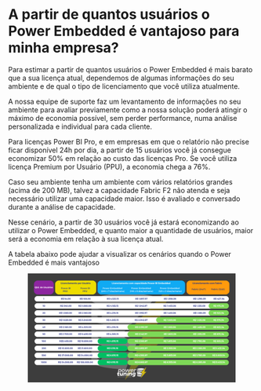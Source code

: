 # A partir de quantos usuários o Power Embedded é vantajoso para minha empresa?

Para estimar a partir de quantos usuários o Power Embedded é mais barato que a sua licença atual, dependemos de algumas informações do seu ambiente e de qual o tipo de licenciamento que você utiliza atualmente.

A nossa equipe de suporte faz um levantamento de informações no seu ambiente para avaliar previamente como a nossa solução poderá atingir o máximo de economia possível, sem perder performance, numa análise personalizada e individual para cada cliente.

Para licenças Power BI Pro, e em empresas em que o relatório não precise ficar disponível 24h por dia, a partir de 15 usuários você já consegue economizar 50% em relação ao custo das licenças Pro. Se você utiliza licença Premium por Usuário (PPU), a economia chega a 76%.

Caso seu ambiente tenha um ambiente com vários relatórios grandes (acima de 200 MB), talvez a capacidade Fabric F2 não atenda e seja necessário utilizar uma capacidade maior. Isso é avaliado e conversado durante a análise de capacidade.

Nesse cenário, a partir de 30 usuários você já estará economizando ao utilizar o Power Embedded, e quanto maior a quantidade de usuários, maior será a economia em relação à sua licença atual.

A tabela abaixo pode ajudar a visualizar os cenários quando o Power Embedded é mais vantajoso

<figure><img src="../../.gitbook/assets/image (1) (1) (1) (1) (1) (1).png" alt=""><figcaption></figcaption></figure>

